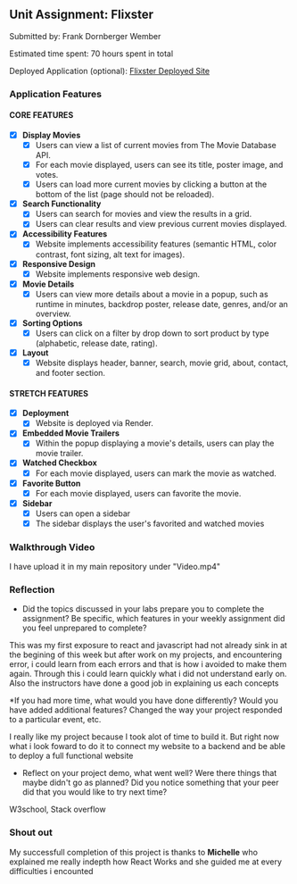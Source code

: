 ## Unit Assignment: Flixster

Submitted by: Frank Dornberger Wember

Estimated time spent: 70 hours spent in total

Deployed Application (optional): [Flixster Deployed Site](ADD_LINK_HERE)

### Application Features

#### CORE FEATURES


- [X] **Display Movies**
  - [X] Users can view a list of current movies from The Movie Database API.
  - [X] For each movie displayed, users can see its title, poster image, and votes.
  - [X] Users can load more current movies by clicking a button at the bottom of the list (page should not be reloaded).
- [X] **Search Functionality**
  - [X] Users can search for movies and view the results in a grid.
  - [X] Users can clear results and view previous current movies displayed.
- [X] **Accessibility Features**
  - [X] Website implements accessibility features (semantic HTML, color contrast, font sizing, alt text for images).
- [X] **Responsive Design**
  - [X] Website implements responsive web design.
- [X] **Movie Details**
  - [X] Users can view more details about a movie in a popup, such as runtime in minutes, backdrop poster, release date, genres, and/or an overview.
- [X] **Sorting Options**
  - [X] Users can click on a filter by drop down to sort product by type (alphabetic, release date, rating).
- [X] **Layout**
  - [X] Website displays header, banner, search, movie grid, about, contact, and footer section.

#### STRETCH FEATURES

- [X] **Deployment**
  - [X] Website is deployed via Render.
- [X] **Embedded Movie Trailers**
  - [X] Within the popup displaying a movie's details, users can play the movie trailer.
- [X] **Watched Checkbox**
  - [X] For each movie displayed, users can mark the movie as watched.
- [X] **Favorite Button**
  - [X] For each movie displayed, users can favorite the movie.
- [X] **Sidebar**
  - [X] Users can open a sidebar
  - [X] The sidebar displays the user's favorited and watched movies

### Walkthrough Video
I have upload it in my main repository under "Video.mp4"

### Reflection

* Did the topics discussed in your labs prepare you to complete the assignment? Be specific, which features in your weekly assignment did you feel unprepared to complete?

 
 This was my first exposure to react and javascript had not already sink in at the begining of this week but after work on my projects, and encountering error, i could learn from each errors and that is how i avoided to make them again. Through this i could learn quickly what i did not understand early on. Also the instructors have done a good job in explaining us each concepts



*If you had more time, what would you have done differently? Would you have added additional features? Changed the way your project responded to a particular event, etc.

I really like my project because I took alot of time to build it. But right now what i look foward to do it to connect my website to a backend and be able to deploy a full functional website
  

* Reflect on your project demo, what went well? Were there things that maybe didn't go as planned? Did you notice something that your peer did that you would like to try next time?

W3school, Stack overflow


### Shout out

My successfull completion of this project is thanks to **Michelle** who explained me really indepth how React Works and she guided me at every difficulties i encounted
